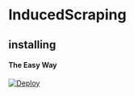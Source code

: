 # InducedScraping


## installing

#### The Easy Way

[![Deploy](https://www.herokucdn.com/deploy/button.svg)](https://heroku.com/deploy?template=https://github.com/ayamkentaki/jumpa)



